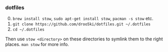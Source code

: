 ### dotfiles

0. `brew install stow`, `sudo apt-get install stow`, `pacman -s stow` etc.
1. `git clone https://github.com/droo5ki/dotfiles.git ~/.dotfiles`
2. `cd ~/.dotfiles`

Then use `stow <directory>` on these directories to symlink them to the right places. `man stow` for more info. 


